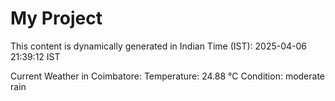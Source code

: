 # My Project

This content is dynamically generated in Indian Time (IST): 2025-04-06 21:39:12 IST


Current Weather in Coimbatore:
Temperature: 24.88 °C
Condition: moderate rain
